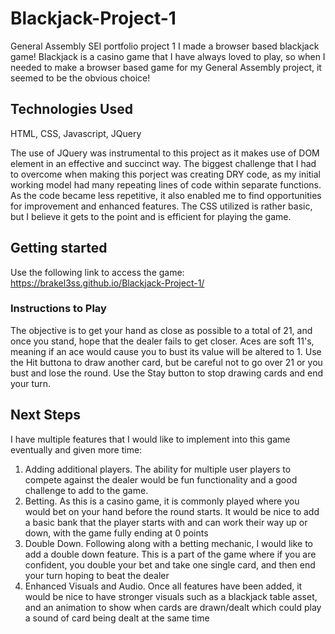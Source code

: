 # Blackjack-Project-1
General Assembly SEI portfolio project 1
I made a browser based blackjack game! Blackjack is a casino game that I have always loved to play, so when I needed to make a browser based game for my General Assembly project, it seemed to be the obvious choice!



## Technologies Used
HTML, CSS, Javascript, JQuery

The use of JQuery was instrumental to this project as it makes use of DOM element in an effective and succinct way. The biggest challenge that I had to overcome when making this porject was creating DRY code, as my initial working model had many repeating lines of code within separate functions. As the code became less repetitive, it also enabled me to find opportunities for improvement and enhanced features. The CSS utilized is rather basic, but I believe it gets to the point and is efficient for playing the game.

## Getting started
Use the following link to access the game:
https://brakel3ss.github.io/Blackjack-Project-1/

### Instructions to Play
The objective is to get your hand as close as possible to a total of 21, and once you stand, hope that the dealer fails to get closer. Aces are soft 11's, meaning if an ace would cause you to bust its value will be altered to 1. Use the Hit buttona to draw another card, but be careful not to go over 21 or you bust and lose the round. Use the Stay button to stop drawing cards and end your turn.

## Next Steps
I have multiple features that I would like to implement into this game eventually and given more time:
1. Adding additional players. The ability for multiple user players to compete against the dealer would be fun functionality and a good challenge to add to the game.
2. Betting. As this is a casino game, it is commonly played where you would bet on your hand before the round starts. It would be nice to add a basic bank that the player starts with and can work their way up or down, with the game fully ending at 0 points
3. Double Down. Following along with a betting mechanic, I would like to add a double down feature. This is a part of the game where if you are confident, you double your bet and take one single card, and then end your turn hoping to beat the dealer
4. Enhanced Visuals and Audio. Once all features have been added, it would be nice to have stronger visuals such as a blackjack table asset, and an animation to show when cards are drawn/dealt which could play a sound of  card being dealt at the same time

